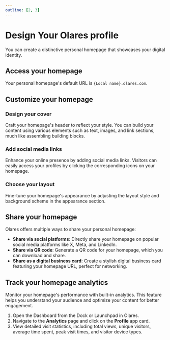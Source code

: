 ```yaml
---
outline: [2, 3]
---
```


# Design Your Olares profile

You can create a distinctive personal homepage that showcases your digital identity.

## Access your homepage
Your personal homepage's default URL is `{Local name}.olares.com`.

## Customize your homepage

### Design your cover
Craft your homepage's header to reflect your style. You can build your content using various elements such as text, images, and link sections, much like assembling building blocks.

### Add social media links
Enhance your online presence by adding social media links. Visitors can easily access your profiles by clicking the corresponding icons on your homepage.

### Choose your layout
Fine-tune your homepage's appearance by adjusting the layout style and background scheme in the appearance section.

## Share your homepage
Olares offers multiple ways to share your personal homepage:

* **Share via social platforms**: Directly share your homepage on popular social media platforms like X, Meta, and LinkedIn.
* **Share via QR code**: Generate a QR code for your homepage, which you can download and share.
* **Share as a digital business card**: Create a stylish digital business card featuring your homepage URL, perfect for networking.

## Track your homepage analytics
Monitor your homepage's performance with built-in analytics. This feature helps you understand your audience and optimize your content for better engagement.

1. Open the Dashboard from the Dock or Launchpad in Olares.
2. Navigate to the **Analytics** page and click on the **Profile** app card.
3. View detailed visit statistics, including total views, unique visitors, average time spent, peak visit times, and visitor device types.
